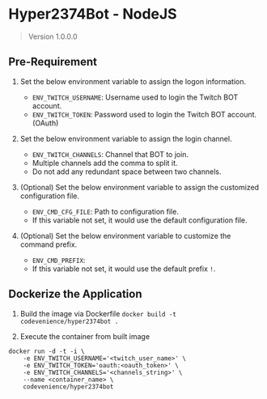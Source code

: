 # Hyper2374Bot - NodeJS

> Version 1.0.0.0

## Pre-Requirement

1. Set the below environment variable to assign the logon information.
    - ```ENV_TWITCH_USERNAME```: Username used to login the Twitch BOT account.
    - ```ENV_TWITCH_TOKEN```: Password used to login the Twitch BOT account. (OAuth)

2. Set the below environment variable to assign the login channel.
    - ```ENV_TWITCH_CHANNELS```: Channel that BOT to join.
    - Multiple channels add the comma to split it.
    - Do not add any redundant space between two channels.

3. (Optional) Set the below environment variable to assign the customized configuration file.
    - ```ENV_CMD_CFG_FILE```: Path to configuration file.
    - If this variable not set, it would use the default configuration file.

4. (Optional) Set the below environment variable to customize the command prefix.
    - ```ENV_CMD_PREFIX```:
    - If this variable not set, it would use the default prefix ```!```.

## Dockerize the Application

1. Build the image via Dockerfile ```docker build -t codevenience/hyper2374bot .```

2. Execute the container from built image
```shell=
docker run -d -t -i \
    -e ENV_TWITCH_USERNAME='<twitch_user_name>' \
    -e ENV_TWITCH_TOKEN='oauth:<oauth_token>' \
    -e ENV_TWITCH_CHANNELS='<channels_string>' \
    --name <container_name> \
    codevenience/hyper2374bot
```
